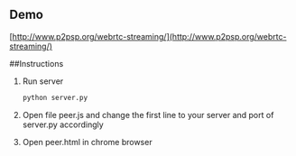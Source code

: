 ## Demo
[http://www.p2psp.org/webrtc-streaming/](http://www.p2psp.org/webrtc-streaming/)

##Instructions 

1. Run server
    ```sh
    python server.py
    ```

2. Open file peer.js and change the first line to your server and port of server.py accordingly
3. Open peer.html in chrome browser

